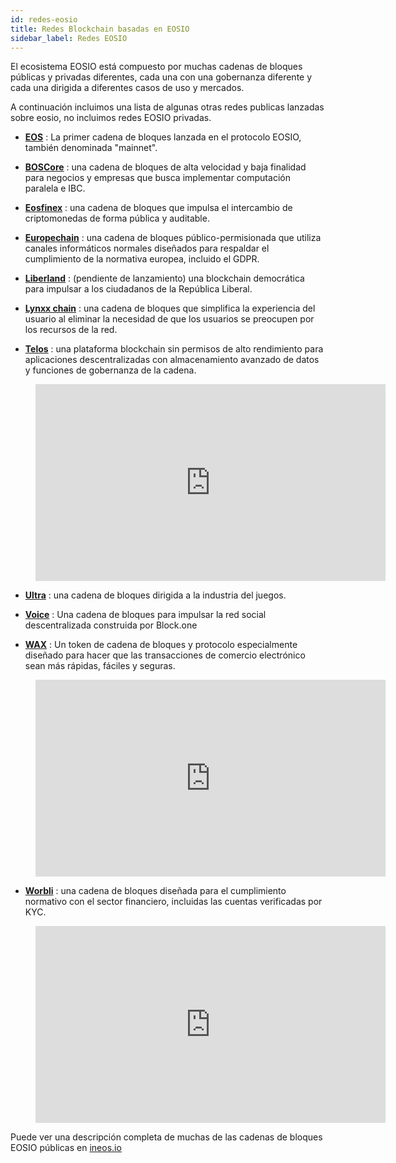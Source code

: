 ```yaml
---
id: redes-eosio
title: Redes Blockchain basadas en EOSIO
sidebar_label: Redes EOSIO
---
```


El ecosistema EOSIO está compuesto por muchas cadenas de bloques públicas y privadas diferentes, cada una con una gobernanza diferente y cada una dirigida a diferentes casos de uso y mercados.

A continuación incluimos una lista de algunas otras redes publicas lanzadas sobre eosio, no incluimos redes EOSIO privadas.

- **[EOS](https://bloks.io/)** : La primer cadena de bloques lanzada en el protocolo EOSIO, también denominada "mainnet".

- **[BOSCore](https://boscore.io/)** : una cadena de bloques de alta velocidad y baja finalidad para negocios y empresas que busca implementar computación paralela e IBC.

- **[Eosfinex](https://www.eosfinex.com/)** : una cadena de bloques que impulsa el intercambio de criptomonedas de forma pública y auditable.

- **[Europechain](https://europechain.io/)** : una cadena de bloques público-permisionada que utiliza canales informáticos normales diseñados para respaldar el cumplimiento de la normativa europea, incluido el GDPR.

- **[Liberland](https://liberland.org/en/)** : (pendiente de lanzamiento) una blockchain democrática para impulsar a los ciudadanos de la República Liberal.

- **[Lynxx chain](https://www.lynxwallet.io/)** : una cadena de bloques que simplifica la experiencia del usuario al eliminar la necesidad de que los usuarios se preocupen por los recursos de la red.

- **[Telos](https://www.telos.net/)** : una plataforma blockchain sin permisos de alto rendimiento para aplicaciones descentralizadas con almacenamiento avanzado de datos y funciones de gobernanza de la cadena.

<figure class="video_container">
  <iframe width="560" height="315" src="https://www.youtube.com/embed/fvsvzCL46eI" frameborder="0" allowfullscreen="true"> </iframe>
</figure>

- **[Ultra](https://ultra.io/)** : una cadena de bloques dirigida a la industria del juegos.

- **[Voice](https://voice.com/)** : Una cadena de bloques para impulsar la red social descentralizada construida por Block.one

- **[WAX](https://wax.io/)** : Un token de cadena de bloques y protocolo especialmente diseñado para hacer que las transacciones de comercio electrónico sean más rápidas, fáciles y seguras.

<figure class="video_container">
  <iframe width="560" height="315" src="https://www.youtube.com/embed/RjndO0BJ7Ik" frameborder="0" allowfullscreen="true"> </iframe>
</figure>

- **[Worbli](https://worbli.io/)** : una cadena de bloques diseñada para el cumplimiento normativo con el sector financiero, incluidas las cuentas verificadas por KYC.

<figure class="video_container">
  <iframe width="560" height="315" src="https://www.youtube.com/embed/ideiyhAlvOQ" frameborder="0" allowfullscreen="true"> </iframe>
</figure>


Puede ver una descripción completa de muchas de las cadenas de bloques EOSIO públicas en [ineos.io](https://ineos.io/)